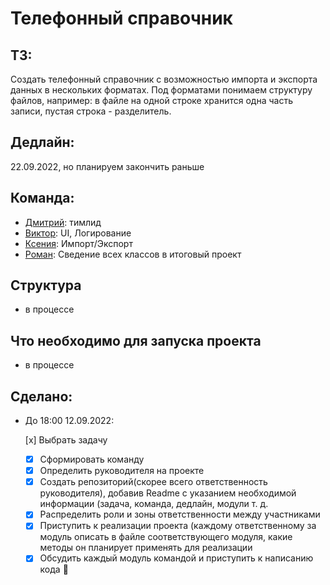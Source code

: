 # Телефонный справочник
## ТЗ:
Создать телефонный справочник с возможностью импорта и экспорта данных в нескольких форматах.
Под форматами понимаем структуру файлов, например: в файле на одной строке хранится одна часть записи, пустая строка - разделитель.
## Дедлайн: 
22.09.2022, но планируем закончить раньше
## Команда: 
- [Дмитрий](https://github.com/Argizol):  тимлид
- [Виктор](https://github.com/TheLi4e):  UI, Логирование
- [Ксения](https://github.com/letusbeus):  Импорт/Экспорт
- [Роман](https://github.com/AndarkRA):  Сведение всех классов в итоговый проект
## Структура 
- в процессе
## Что необходимо для запуска проекта
- в процессе
## Сделано:
- До 18:00 12.09.2022:

  [x] Выбрать задачу 
  - [x] Сформировать команду 
  - [x] Определить руководителя на проекте 
  - [x] Создать репозиторий(скорее всего ответственность руководителя), добавив Readme с указанием необходимой информации (задача, команда, дедлайн, модули т. д. 
  - [x] Распределить роли и зоны ответственности между участниками 
  - [x] Приступить к реализации проекта (каждому ответственному за модуль описать в файле соответствующего модуля, какие методы он планирует применять для реализации 
  - [x] Обсудить каждый модуль командой и приступить к написанию кода :tada:
